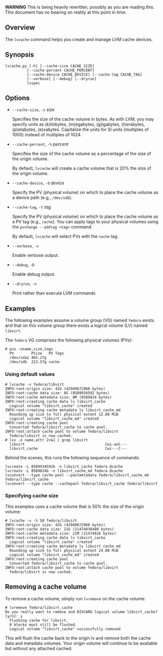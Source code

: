 **WARNING** This is being heavily rewritten, possibly as you are
reading this.  This document has no bearing on reality at this point
in time.


## Overview

The `lvcache` command helps you create and manage LVM cache devices.

## Synopsis

    lvcache.py [-h] [--cache-size CACHE_SIZE]
              [--cache-percent CACHE_PERCENT]
              [--cache-device CACHE_DEVICE] [--cache-tag CACHE_TAG]
              [--verbose] [--debug] [--dryrun]
              lvspec

## Options

- `--cache-size`, `-s` *size*

  Specifies the size of the cache volume in bytes.  As with LVM, you
  may specify units as (k)ilobytes, (m)egabytes, (g)igabytes,
  (t)erabytes, (p)etabytes, (e)xabytes.  Capitalize the units for SI
  units (multiples of 1000) instead of multiples of 1024.

- `--cache-percent`, `-%` *percent*

  Specifies the size of the cache volume as a percentage of the size
  of the origin volume.

  By default, `lvcache` will create a cache volume that is 20% the
  size of the origin volume.

- `--cache-device`, `-d` *device*

  Specify the PV (physical volume) on which to place the cache
  volume as a device path (e.g., `/dev/sdb`).

- `--cache-tag`, `-t` *tag*

  Specify the PV (physical volume) on which to place the cache
  volume as a PV tag (e.g., `cache`).  You can apply tags to your
  physical volumes using the `pvchange --addtag <tag>` command.

  By default, `lvcache` will select PVs with the `cache` tag.

- `--verbose`, `-v`

  Enable verbose output.

- `--debug`, `-D`

  Enable debug output.

- `--dryrun`, `-n`

  Print rather than execute LVM commands


## Examples

The following examples assume a volume group (VG) named `fedora`
exists and that on this volume group there exists a logical volume
(LV) named `libvirt`.

The `fedora` VG comprises the following physical volumes (PVs):

    # pvs -oname,size,tags
      PV        PSize   PV Tags
      /dev/sda2 465.27g        
      /dev/sdb  223.57g cache  

### Using default values

    # lvcache -v fedora/libvirt
    INFO:root:origin size: 42G (42949672960 bytes)
    INFO:root:cache data size: 8G (8589934592 bytes)
    INFO:root:cache metadata size: 8M (8589824 bytes)
    INFO:root:creating cache data lv libvirt_cache
      Logical volume "libvirt_cache" created
    INFO:root:creating cache metadata lv libvirt_cache_md
      Rounding up size to full physical extent 12.00 MiB
      Logical volume "libvirt_cache_md" created
    INFO:root:creating cache pool
      Converted fedora/libvirt_cache to cache pool.
    INFO:root:attach cache pool to volume fedora/libvirt
      fedora/libvirt is now cached.
    # lvs -o name,attr 2>&1 | grep libvirt
      libvirt                                     Cwi-aoC---
      libvirt_cache                               Cwi---C---

Behind the scenes, this runs the following sequence of commands:

    lvcreate -L 8589934592b -n libvirt_cache fedora @cache
    lvcreate -L 8589824b -n libvirt_cache_md fedora @cache
    lvconvert --type cache-pool --poolmetadata fedora/libvirt_cache_md fedora/libvirt_cache
    lvconvert --type cache --cachepool fedora/libvirt_cache fedora/libvirt

### Specifying cache size

This examples uses a cache volume that is 50% the size of the origin
volume:

    # lvcache -v -% 50 fedora/libvirt
    INFO:root:origin size: 42G (42949672960 bytes)
    INFO:root:cache data size: 21G (21474836480 bytes)
    INFO:root:cache metadata size: 21M (21474816 bytes)
    INFO:root:creating cache data lv libvirt_cache
      Logical volume "libvirt_cache" created
    INFO:root:creating cache metadata lv libvirt_cache_md
      Rounding up size to full physical extent 24.00 MiB
      Logical volume "libvirt_cache_md" created
    INFO:root:creating cache pool
      Converted fedora/libvirt_cache to cache pool.
    INFO:root:attach cache pool to volume fedora/libvirt
      fedora/libvirt is now cached.

## Removing a cache volume

To remove a cache volume, simply run `lvremove` on the cache volume:

    # lvremove fedora/libvirt_cache
    Do you really want to remove and DISCARD logical volume libvirt_cache? [y/n]: y
      Flushing cache for libvirt.
      0 blocks must still be flushed.
      Logical volume "libvirt_cache" successfully removed

This will flush the cache back to the origin lv and remove both the
cache data and metadata volumes.  Your origin volume will continue to
be available but without any attached cached.

